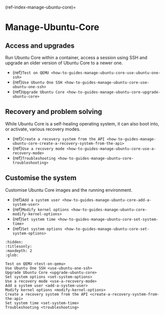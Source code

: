 (ref-index-manage-ubuntu-core)=
# Manage-Ubuntu-Core

## Access and upgrades

Run Ubuntu Core within a container, access a session using SSH and upgrade an older version of Ubuntu Core to a newer one.

- {ref}`Test on QEMU <how-to-guides-manage-ubuntu-core-use-ubuntu-one-ssh>`
- {ref}`Use Ubuntu One SSH <how-to-guides-manage-ubuntu-core-use-ubuntu-one-ssh>`
- {ref}`Upgrade Ubuntu Core <how-to-guides-manage-ubuntu-core-upgrade-ubuntu-core>`

## Recovery and problem solving

While Ubuntu Core is a self-healing operating system, it can also boot into, or activate, various recovery modes. 

- {ref}`Create a recovery system from the API <how-to-guides-manage-ubuntu-core-create-a-recovery-system-from-the-api>`
- {ref}`Use a recovery mode <how-to-guides-manage-ubuntu-core-use-a-recovery-mode>`
- {ref}`Troubleshooting <how-to-guides-manage-ubuntu-core-troubleshooting>`

## Customise the system

Customise Ubuntu Core images and the running environment.

- {ref}`Add a system user <how-to-guides-manage-ubuntu-core-add-a-system-user>`
- {ref}`Modify kernel options <how-to-guides-manage-ubuntu-core-modify-kernel-options>`
- {ref}`Set system time <how-to-guides-manage-ubuntu-core-set-system-time>`
- {ref}`Set system options <how-to-guides-manage-ubuntu-core-set-system-options>`


```{toctree}
:hidden:
:titlesonly:
:maxdepth: 2
:glob:

Test on QEMU <test-on-qemu>
Use Ubuntu One SSH <use-ubuntu-one-ssh>
Upgrade Ubuntu Core <upgrade-ubuntu-core>
Set system options <set-system-options>
Use a recovery mode <use-a-recovery-mode>
Add a system user <add-a-system-user>
Modify kernel options <modify-kernel-options>
Create a recovery system from the API <create-a-recovery-system-from-the-api>
Set system time <set-system-time>
Troubleshooting <troubleshooting>
